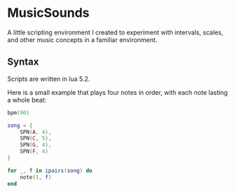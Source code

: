 # MusicSounds

A little scripting environment I created to experiment with intervals, scales, and other music concepts in a familiar
environment.

## Syntax

Scripts are written in lua 5.2.

Here is a small example that plays four notes in order, with each note lasting a whole beat:

```lua
bpm(90)

song = {
    SPN(A, 4),
    SPN(C, 5),
    SPN(G, 4),
    SPN(F, 4)
}

for _, f in ipairs(song) do
    note(1, f)
end
```